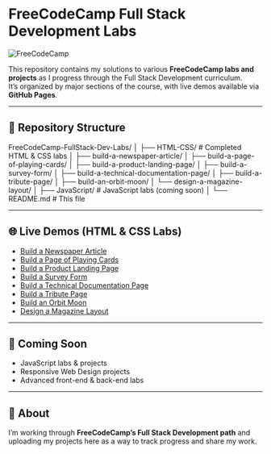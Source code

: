 # FreeCodeCamp Full Stack Development Labs

![FreeCodeCamp](https://www.freecodecamp.org/news/content/images/size/w2000/2022/07/fcc_primary.png)

This repository contains my solutions to various **FreeCodeCamp labs and projects** as I progress through the Full Stack Development curriculum.  
It’s organized by major sections of the course, with live demos available via **GitHub Pages**.

---

## 📂 Repository Structure
FreeCodeCamp-FullStack-Dev-Labs/
│
├── HTML-CSS/         # Completed HTML & CSS labs
│   ├── build-a-newspaper-article/
│   ├── build-a-page-of-playing-cards/
│   ├── build-a-product-landing-page/
│   ├── build-a-survey-form/
│   ├── build-a-technical-documentation-page/
│   ├── build-a-tribute-page/
│   ├── build-an-orbit-moon/
│   └── design-a-magazine-layout/
│
├── JavaScript/       # JavaScript labs (coming soon)
│
└── README.md         # This file


---

## 🌐 Live Demos (HTML & CSS Labs)

- [Build a Newspaper Article](https://nathanraym.github.io/FreeCodeCamp-FullStack-Dev-Labs/HTML-CSS/build-a-newspaper-article/)  
- [Build a Page of Playing Cards](https://nathanraym.github.io/FreeCodeCamp-FullStack-Dev-Labs/HTML-CSS/build-a-page-of-playing-cards/)  
- [Build a Product Landing Page](https://nathanraym.github.io/FreeCodeCamp-FullStack-Dev-Labs/HTML-CSS/build-a-product-landing-page/)  
- [Build a Survey Form](https://nathanraym.github.io/FreeCodeCamp-FullStack-Dev-Labs/HTML-CSS/build-a-survey-form/)  
- [Build a Technical Documentation Page](https://nathanraym.github.io/FreeCodeCamp-FullStack-Dev-Labs/HTML-CSS/build-a-technical-documentation-page/)  
- [Build a Tribute Page](https://nathanraym.github.io/FreeCodeCamp-FullStack-Dev-Labs/HTML-CSS/build-a-tribute-page/)  
- [Build an Orbit Moon](https://nathanraym.github.io/FreeCodeCamp-FullStack-Dev-Labs/HTML-CSS/build-an-orbit-moon/)  
- [Design a Magazine Layout](https://nathanraym.github.io/FreeCodeCamp-FullStack-Dev-Labs/HTML-CSS/design-a-magazine-layout/)  

---

## 🚀 Coming Soon

- JavaScript labs & projects  
- Responsive Web Design projects  
- Advanced front-end & back-end labs  

---

## 📖 About

I’m working through **FreeCodeCamp’s Full Stack Development path** and uploading my projects here as a way to track progress and share my work.  
